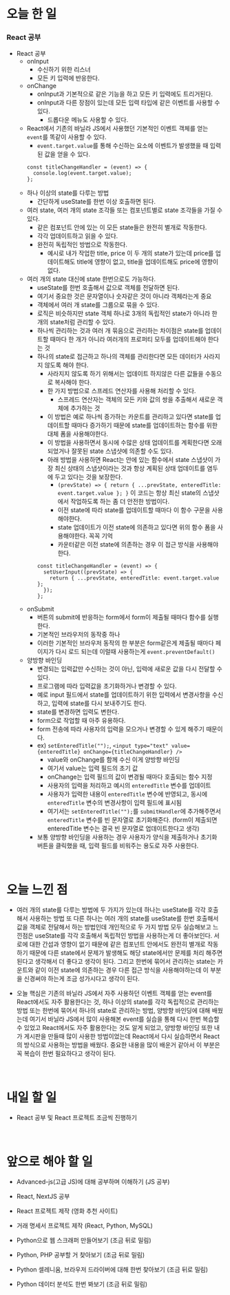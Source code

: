# 오늘 한 일

### React 공부

- React 공부
  - onInput
    - 수신하기 위한 리스너
    - 모든 키 입력에 반응한다.
  - onChange
    - onInput과 기본적으로 같은 기능을 하고 모든 키 입력에도 트리거된다.
    - onInput과 다른 장점이 있는데 모든 입력 타입에 같은 이벤트를 사용할 수 있다.
      - 드롭다운 메뉴도 사용할 수 있다.
  - React에서 기존의 바닐라 JS에서 사용했던 기본적인 이벤트 객체를 얻는 `event`를 똑같이 사용할 수 있다.
    - `event.target.value`를 통해 수신하는 요소에 이벤트가 발생했을 때 입력된 값을 얻을 수 있다.
    ```
    const titleChangeHandler = (event) => {
      console.log(event.target.value);
    };
    ```
  - 하나 이상의 state를 다루는 방법
    - 간단하게 useState를 한번 이상 호출하면 된다.
  - 여러 state, 여러 개의 state 조각들 또는 컴포넌트별로 state 조각들을 가질 수 있다.
    - 같은 컴포넌트 안에 있는 이 모든 state들은 완전히 별개로 작동한다.
    - 각각 업데이트하고 읽을 수 있다.
    - 완전히 독립적인 방법으로 작동한다.
      - 예시로 내가 작업한 title, price 이 두 개의 state가 있는데 price를 업데이트해도 title에 영향이 없고, title을 업데이트해도 price에 영향이 없다.
  - 여러 개의 state 대신에 state 한번으로도 가능하다.
    - useState를 한번 호출해서 값으로 객체를 전달하면 된다.
    - 여기서 중요한 것은 문자열이나 숫자같은 것이 아니라 객체라는게 중요
    - 객체에서 여러 개 state를 그룹으로 묶을 수 있다.
    - 로직은 비슷하지만 state 객체 하나로 3개의 독립적인 state가 아니라 한 개의 state처럼 관리할 수 있다.
    - 하나씩 관리하는 것과 여러 개 묶음으로 관리하는 차이점은 state를 업데이트할 때마다 한 개가 아니라 여러개의 프로퍼티 모두를 업데이트해야 한다는 것
    - 하나의 state로 접근하고 하나의 객체를 관리한다면 모든 데이터가 사라지지 않도록 해야 한다.
      - 사라지지 않도록 하기 위해서는 업데이트 하지않은 다른 값들을 수동으로 복사해야 한다.
      - 한 가지 방법으로 스프레드 연산자를 사용해 처리할 수 있다.
        - 스프레드 연산자는 객체의 모든 키와 값의 쌍을 추출해서 새로운 객체에 추가하는 것
      - 이 방법은 예로 하나씩 증가하는 카운트를 관리하고 있다면 state를 업데이트할 때마다 증가하기 때문에 state를 업데이트하는 함수를 위한 대체 폼을 사용해야한다.
      - 이 방법을 사용하면서 동시에 수많은 상태 업데이트를 계획한다면 오래되었거나 잘못된 state 스냅샷에 의존할 수도 있다.
      - 아래 방법을 사용하면 React는 안에 있는 함수에서 state 스냅샷이 가장 최신 상태의 스냅샷이라는 것과 항상 계획된 상태 업데이트를 염두에 두고 있다는 것을 보장한다.
        - `(prevState) => { return { ...prevState, enteredTitle: event.target.value }; }` 이 코드는 항상 최신 state의 스냅샷에서 작업하도록 하는 좀 더 안전한 방법이다.
        - 이전 state에 따라 state를 업데이트할 때마다 이 함수 구문을 사용해야한다.
        - state 업데이트가 이전 state에 의존하고 있다면 위의 함수 폼을 사용해야한다. 꼭꼭 기억
        - 카운터같은 이전 state에 의존하는 경우 이 접근 방식을 사용해야한다.
      ```
      const titleChangeHandler = (event) => {
        setUserInput((prevState) => {
          return { ...prevState, enteredTitle: event.target.value };
        });
      };
      ```
  - onSubmit
    - 버튼의 submit에 반응하는 form에서 form이 제출될 때마다 함수를 실행한다.
    - 기본적인 브라우저의 동작중 하나
    - 이러한 기본적인 브라우저 동작의 한 부분은 form같은게 제출될 때마다 페이지가 다시 로드 되는데 이럴때 사용하는게 `event.preventDefault()`
  - 양방향 바인딩
    - 변경되는 입력값만 수신하는 것이 아닌, 입력에 새로운 값을 다시 전달할 수 있다.
    - 프로그램에 따라 입력값을 초기화하거나 변경할 수 있다.
    - 예로 input 필드에서 state를 업데이트하기 위한 입력에서 변경사항을 수신하고, 입력에 state를 다시 보내주기도 한다.
    - state를 변경하면 입력도 변한다.
    - form으로 작업할 때 아주 유용하다.
    - form 전송에 따라 사용자의 입력을 모으거나 변경할 수 있게 해주기 때문이다.
    - ex) `setEnteredTitle("");`, `<input type="text" value={enteredTitle} onChange={titleChangeHandler} />`
      - value와 onChange를 함께 수신 이게 양방향 바인딩
      - 여기서 value는 입력 필드의 초기 값
      - onChange는 입력 필드의 값이 변경될 때마다 호출되는 함수 지정
      - 사용자의 입력을 처리하고 예시의 `enteredTitle` 변수를 업데이트
      - 사용자가 입력한 내용이 `enteredTitle` 변수에 반영되고, 동시에 `enteredTitle` 변수의 변경사항이 입력 필드에 표시됨
      - 여기서는 `setEnteredTitle("");`를 `submitHandler`에 추가해주면서 `enteredTitle` 변수를 빈 문자열로 초기화해준다. (form이 제출되면 enteredTitle 변수는 결국 빈 문자열로 업데이트한다고 생각)
    - 보통 양방향 바인딩을 사용하는 경우 사용자가 양식을 제출하거나 초기화 버튼을 클릭했을 때, 입력 필드를 비워주는 용도로 자주 사용한다.

<br />

# 오늘 느낀 점

- 여러 개의 state를 다루는 방법에 두 가지가 있는데 하나는 useState를 각각 호출해서 사용하는 방법 또 다른 하나는 여러 개의 state를 useState를 한번 호출해서 값을 객체로 전달해서 하는 방법인데 개인적으로 두 가지 방법 모두 실습해보고 느낀점은 useState를 각각 호출해서 독립적인 방법을 사용하는게 더 좋아보인다. 서로에 대한 간섭과 영향이 없기 때문에 같은 컴포넌트 안에서도 완전히 별개로 작동하기 때문에 다른 state에서 문제가 발생해도 해당 state에서만 문제를 처리 해주면 된다고 생각해서 더 좋다고 생각이 된다. 그리고 한번에 묶어서 관리하는 state는 카운트와 같이 이전 state에 의존하는 경우 다른 접근 방식을 사용해야하는데 이 부분을 신경써야 하는게 조금 성가시다고 생각이 된다.

- 오늘 핵심은 기존의 바닐라 JS에서 자주 사용하던 이벤트 객체를 얻는 event를 React에서도 자주 활용한다는 것, 하나 이상의 state를 각각 독립적으로 관리하는 방법 또는 한번에 묶어서 하나의 state로 관리하는 방법, 양방향 바인딩에 대해 배웠는데 여기서 바닐라 JS에서 많이 사용해본 event를 실습을 통해 다시 한번 복습할 수 있었고 React에서도 자주 활용한다는 것도 알게 되었고, 양방향 바인딩 또한 내가 게시판을 만들때 많이 사용한 방법이었는데 React에서 다시 실습하면서 React의 방식으로 사용하는 방법을 배웠다. 중요한 내용을 많이 배운거 같아서 이 부분은 꼭 복습이 한번 필요하다고 생각이 된다.

<br />

# 내일 할 일

- React 공부 및 React 프로젝트 조금씩 진행하기

<br />

# 앞으로 해야 할 일

- Advanced-js(고급 JS)에 대해 공부하며 이해하기 (JS 공부)

- React, NextJS 공부

- React 프로젝트 제작 (영화 추천 사이트)

- 거래 명세서 프로젝트 제작 (React, Python, MySQL)

- Python으로 웹 스크래퍼 만들어보기 (조금 뒤로 밀림)

- Python, PHP 공부할 거 찾아보기 (조금 뒤로 밀림)

- Python 셀레니움, 브라우저 드라이버에 대해 한번 찾아보기 (조금 뒤로 밀림)

- Python 데이터 분석도 한번 봐보기 (조금 뒤로 밀림)
